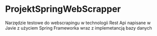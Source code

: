 # ProjektSpringWebScrapper
Narzędzie testowe do webscrapingu w technologii Rest Api napisane w Javie z użyciem Spring Frameworka wraz z implemetancją bazy danych
